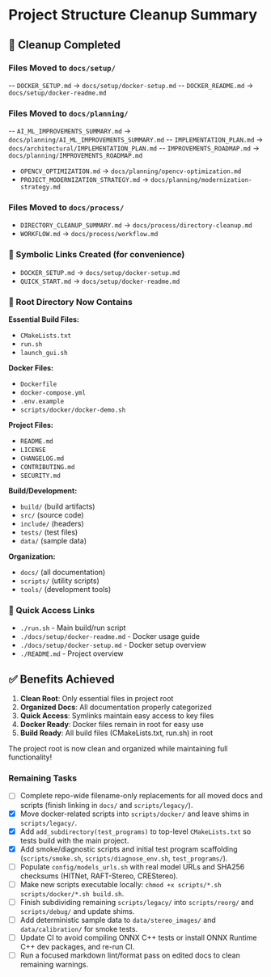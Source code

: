 # Project Structure Cleanup Summary

## 🎯 Cleanup Completed

### Files Moved to `docs/setup/`

-- `DOCKER_SETUP.md` → `docs/setup/docker-setup.md`
-- `DOCKER_README.md` → `docs/setup/docker-readme.md`

### Files Moved to `docs/planning/`

-- `AI_ML_IMPROVEMENTS_SUMMARY.md` → `docs/planning/AI_ML_IMPROVEMENTS_SUMMARY.md`
-- `IMPLEMENTATION_PLAN.md` → `docs/architectural/IMPLEMENTATION_PLAN.md`
-- `IMPROVEMENTS_ROADMAP.md` → `docs/planning/IMPROVEMENTS_ROADMAP.md`

- `OPENCV_OPTIMIZATION.md` → `docs/planning/opencv-optimization.md`
- `PROJECT_MODERNIZATION_STRATEGY.md` → `docs/planning/modernization-strategy.md`

### Files Moved to `docs/process/`

- `DIRECTORY_CLEANUP_SUMMARY.md` → `docs/process/directory-cleanup.md`
- `WORKFLOW.md` → `docs/process/workflow.md`

### 🔗 Symbolic Links Created (for convenience)

- `DOCKER_SETUP.md` → `docs/setup/docker-setup.md`
- `QUICK_START.md` → `docs/setup/docker-readme.md`

### 📁 Root Directory Now Contains

**Essential Build Files:**

- `CMakeLists.txt`
- `run.sh`
- `launch_gui.sh`

**Docker Files:**

- `Dockerfile`
- `docker-compose.yml`
- `.env.example`
- `scripts/docker/docker-demo.sh`

**Project Files:**

- `README.md`
- `LICENSE`
- `CHANGELOG.md`
- `CONTRIBUTING.md`
- `SECURITY.md`

**Build/Development:**

- `build/` (build artifacts)
- `src/` (source code)
- `include/` (headers)
- `tests/` (test files)
- `data/` (sample data)

**Organization:**

- `docs/` (all documentation)
- `scripts/` (utility scripts)
- `tools/` (development tools)

### 🚀 Quick Access Links

- `./run.sh` - Main build/run script
- `./docs/setup/docker-readme.md` - Docker usage guide
- `./docs/setup/docker-setup.md` - Docker setup overview
- `./README.md` - Project overview

## ✅ Benefits Achieved

1. **Clean Root**: Only essential files in project root
2. **Organized Docs**: All documentation properly categorized
3. **Quick Access**: Symlinks maintain easy access to key files
4. **Docker Ready**: Docker files remain in root for easy use
5. **Build Ready**: All build files (CMakeLists.txt, run.sh) in root

The project root is now clean and organized while maintaining full functionality!

### Remaining Tasks

- [ ] Complete repo-wide filename-only replacements for all moved docs and scripts (finish linking in `docs/` and `scripts/legacy/`).
- [x] Move docker-related scripts into `scripts/docker/` and leave shims in `scripts/legacy/`.
- [x] Add `add_subdirectory(test_programs)` to top-level `CMakeLists.txt` so tests build with the main project.
- [x] Add smoke/diagnostic scripts and initial test program scaffolding (`scripts/smoke.sh`, `scripts/diagnose_env.sh`, `test_programs/`).
- [ ] Populate `config/models_urls.sh` with real model URLs and SHA256 checksums (HITNet, RAFT-Stereo, CREStereo).
- [ ] Make new scripts executable locally: `chmod +x scripts/*.sh scripts/docker/*.sh build.sh`.
- [ ] Finish subdividing remaining `scripts/legacy/` into `scripts/reorg/` and `scripts/debug/` and update shims.
- [ ] Add deterministic sample data to `data/stereo_images/` and `data/calibration/` for smoke tests.
- [ ] Update CI to avoid compiling ONNX C++ tests or install ONNX Runtime C++ dev packages, and re-run CI.
- [ ] Run a focused markdown lint/format pass on edited docs to clean remaining warnings.
